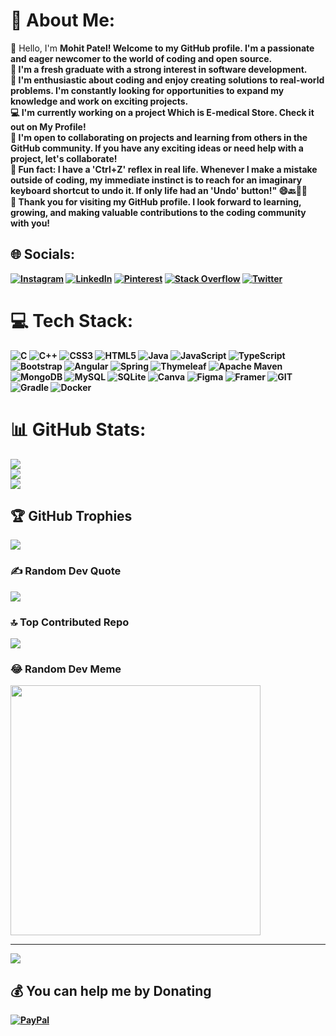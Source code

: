 # 💫 About Me:
👋 Hello, I'm <b>Mohit Patel<b>! Welcome to my GitHub profile. I'm a passionate and eager newcomer to the world of coding and open source.<br>🌟 I'm a fresh graduate with a strong interest in software development.<br>🚀 I'm enthusiastic about coding and enjoy creating solutions to real-world problems. I'm constantly looking for opportunities to expand my knowledge and work on exciting projects.<br>💻 I'm currently working on a project Which is E-medical Store. Check it out on My Profile!<br>🤝 I'm open to collaborating on projects and learning from others in the GitHub community. If you have any exciting ideas or need help with a project, let's collaborate!<br>🎯 Fun fact: I have a 'Ctrl+Z' reflex in real life. Whenever I make a mistake outside of coding, my immediate instinct is to reach for an imaginary keyboard shortcut to undo it. If only life had an 'Undo' button!" 😄🔙🤷‍♂️<br>🙏 Thank you for visiting my GitHub profile. I look forward to learning, growing, and making valuable contributions to the coding community with you!


## 🌐 Socials:
[![Instagram](https://img.shields.io/badge/Instagram-%23E4405F.svg?logo=Instagram&logoColor=white)](https:///www.instagram.com/_mr_p.a.t.e.l_021/) [![LinkedIn](https://img.shields.io/badge/LinkedIn-%230077B5.svg?logo=linkedin&logoColor=white)](https://linkedin.com/in/mohit-patel2002) [![Pinterest](https://img.shields.io/badge/Pinterest-%23E60023.svg?logo=Pinterest&logoColor=white)](https://in.pinterest.com/mohit021/) [![Stack Overflow](https://img.shields.io/badge/-Stackoverflow-FE7A16?logo=stack-overflow&logoColor=white)](https://stackoverflow.com/users/22850973/codewithmohit?tab=profile) [![Twitter](https://img.shields.io/badge/Twitter-%231DA1F2.svg?logo=Twitter&logoColor=white)](https://twitter.com/Mohitpa69600351) 

# 💻 Tech Stack:
![C](https://img.shields.io/badge/c-%2300599C.svg?style=for-the-badge&logo=c&logoColor=white) ![C++](https://img.shields.io/badge/c++-%2300599C.svg?style=for-the-badge&logo=c%2B%2B&logoColor=white) ![CSS3](https://img.shields.io/badge/css3-%231572B6.svg?style=for-the-badge&logo=css3&logoColor=white) ![HTML5](https://img.shields.io/badge/html5-%23E34F26.svg?style=for-the-badge&logo=html5&logoColor=white) ![Java](https://img.shields.io/badge/java-%23ED8B00.svg?style=for-the-badge&logo=openjdk&logoColor=white) ![JavaScript](https://img.shields.io/badge/javascript-%23323330.svg?style=for-the-badge&logo=javascript&logoColor=%23F7DF1E) ![TypeScript](https://img.shields.io/badge/typescript-%23007ACC.svg?style=for-the-badge&logo=typescript&logoColor=white) ![Bootstrap](https://img.shields.io/badge/bootstrap-%238511FA.svg?style=for-the-badge&logo=bootstrap&logoColor=white) ![Angular](https://img.shields.io/badge/angular-%23DD0031.svg?style=for-the-badge&logo=angular&logoColor=white) ![Spring](https://img.shields.io/badge/spring-%236DB33F.svg?style=for-the-badge&logo=spring&logoColor=white) ![Thymeleaf](https://img.shields.io/badge/Thymeleaf-%23005C0F.svg?style=for-the-badge&logo=Thymeleaf&logoColor=white) ![Apache Maven](https://img.shields.io/badge/Apache%20Maven-C71A36?style=for-the-badge&logo=Apache%20Maven&logoColor=white) ![MongoDB](https://img.shields.io/badge/MongoDB-%234ea94b.svg?style=for-the-badge&logo=mongodb&logoColor=white) ![MySQL](https://img.shields.io/badge/mysql-%2300000f.svg?style=for-the-badge&logo=mysql&logoColor=white) ![SQLite](https://img.shields.io/badge/sqlite-%2307405e.svg?style=for-the-badge&logo=sqlite&logoColor=white) ![Canva](https://img.shields.io/badge/Canva-%2300C4CC.svg?style=for-the-badge&logo=Canva&logoColor=white) ![Figma](https://img.shields.io/badge/figma-%23F24E1E.svg?style=for-the-badge&logo=figma&logoColor=white) ![Framer](https://img.shields.io/badge/Framer-black?style=for-the-badge&logo=framer&logoColor=blue) ![GIT](https://img.shields.io/badge/Git-fc6d26?style=for-the-badge&logo=git&logoColor=white) ![Gradle](https://img.shields.io/badge/Gradle-02303A.svg?style=for-the-badge&logo=Gradle&logoColor=white) ![Docker](https://img.shields.io/badge/docker-%230db7ed.svg?style=for-the-badge&logo=docker&logoColor=white)
# 📊 GitHub Stats:
![](https://github-readme-stats.vercel.app/api?username=Mohitpatel021&theme=radical&hide_border=false&include_all_commits=false&count_private=false)<br/>
![](https://github-readme-streak-stats.herokuapp.com/?user=Mohitpatel021&theme=radical&hide_border=false)<br/>
![](https://github-readme-stats.vercel.app/api/top-langs/?username=Mohitpatel021&theme=radical&hide_border=false&include_all_commits=false&count_private=false&layout=compact)

## 🏆 GitHub Trophies
![](https://github-profile-trophy.vercel.app/?username=Mohitpatel021&theme=radical&no-frame=true&no-bg=true&margin-w=4)

### ✍️ Random Dev Quote
![](https://quotes-github-readme.vercel.app/api?type=horizontal&theme=radical)

### 🔝 Top Contributed Repo
![](https://github-contributor-stats.vercel.app/api?username=Mohitpatel021&limit=5&theme=radical&combine_all_yearly_contributions=true)

### 😂 Random Dev Meme
<img src='https://randommeme-five.vercel.app/' style="height: 400px;"/>

---
[![](https://visitcount.itsvg.in/api?id=Mohitpatel021&icon=2&color=0)](https://visitcount.itsvg.in)

  ## 💰 You can help me by Donating
  [![PayPal](https://img.shields.io/badge/PayPal-00457C?style=for-the-badge&logo=paypal&logoColor=white)](https://paypal.me/MohitPatel664) 

  
<!-- Proudly created with GPRM ( https://gprm.itsvg.in ) -->
